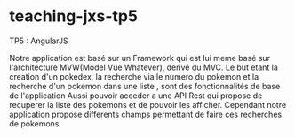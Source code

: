 # teaching-jxs-tp5
TP5 : AngularJS



Notre application est basé sur un Framework qui est lui meme basé sur l'architecture MVW(Model Vue Whatever),
derivé du MVC.
Le but etant la creation d'un pokedex, la recherche via le numero du pokemon et 
la recherche d'un pokemon dans une liste , sont des fonctionnalités de base de l'application
Aussi pouvoir acceder a une API Rest qui propose de recuperer la liste des pokemons et de pouvoir  les 
afficher.
Cependant notre application propose differents champs permettant de faire ces recherches de pokemons